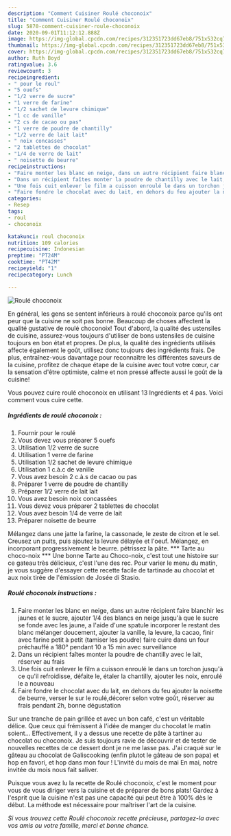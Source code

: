 ```yaml
---
description: "Comment Cuisiner Roulé choconoix"
title: "Comment Cuisiner Roulé choconoix"
slug: 5870-comment-cuisiner-roule-choconoix
date: 2020-09-01T11:12:12.888Z
image: https://img-global.cpcdn.com/recipes/312351723dd67eb8/751x532cq70/roule-choconoix-photo-principale-de-la-recette.jpg
thumbnail: https://img-global.cpcdn.com/recipes/312351723dd67eb8/751x532cq70/roule-choconoix-photo-principale-de-la-recette.jpg
cover: https://img-global.cpcdn.com/recipes/312351723dd67eb8/751x532cq70/roule-choconoix-photo-principale-de-la-recette.jpg
author: Ruth Boyd
ratingvalue: 3.6
reviewcount: 3
recipeingredient:
- " pour le roul"
- "5 ouefs"
- "1/2 verre de sucre"
- "1 verre de farine"
- "1/2 sachet de levure chimique"
- "1 cc de vanille"
- "2 cs de cacao ou pas"
- "1 verre de poudre de chantilly"
- "1/2 verre de lait lait"
- " noix concasses"
- "2 tablettes de chocolat"
- "1/4 de verre de lait"
- " noisette de beurre"
recipeinstructions:
- "Faire monter les blanc en neige, dans un autre récipient faire blanchir les jaunes et le sucre, ajouter 1/4 des blancs en neige jusqu&#39;à que le sucre se fonde avec les jaune, a l&#39;aide d&#39;une spatule incorporer le restant des blanc mélanger doucement, ajouter la vanille, la levure, la cacao, finir avec farine petit à petit (tamiser les poudre) faire cuire dans un four préchauffé a 180° pendant 10 a 15 min avec surveillance"
- "Dans un récipient faîtes monter la poudre de chantilly avec le lait, réserver au frais"
- "Une fois cuit enlever le film a cuisson enroulé le dans un torchon jusqu&#39;à ce qu&#39;il refroidisse, défaite le, étaler la chantilly, ajouter les noix, enroulé le a nouveau"
- "Faire fondre le chocolat avec du lait, en dehors du feu ajouter la noisette de beurre, verser le sur le roulé,décorer selon votre goût, réserver au frais pendant 2h, bonne dégustation"
categories:
- Resep
tags:
- roul
- choconoix

katakunci: roul choconoix 
nutrition: 109 calories
recipecuisine: Indonesian
preptime: "PT24M"
cooktime: "PT42M"
recipeyield: "1"
recipecategory: Lunch

---
```



![Roulé choconoix](https://img-global.cpcdn.com/recipes/312351723dd67eb8/751x532cq70/roule-choconoix-photo-principale-de-la-recette.jpg)

En général, les gens se sentent inférieurs à roulé choconoix parce qu'ils ont peur que la cuisine ne soit pas bonne. Beaucoup de choses affectent la qualité gustative de roulé choconoix! Tout d'abord, la qualité des ustensiles de cuisine, assurez-vous toujours d'utiliser de bons ustensiles de cuisine toujours en bon état et propres. De plus, la qualité des ingrédients utilisés affecte également le goût, utilisez donc toujours des ingrédients frais. De plus, entraînez-vous davantage pour reconnaître les différentes saveurs de la cuisine, profitez de chaque étape de la cuisine avec tout votre cœur, car la sensation d'être optimiste, calme et non pressé affecte aussi le goût de la cuisine!

<!--inarticleads1-->

Vous pouvez cuire roulé choconoix en utilisant 13 Ingrédients et 4 pas. Voici comment vous cuire cette.

##### Ingrédients de roulé choconoix :

1. Fournir  pour le roulé
1. Vous devez vous préparer 5 ouefs
1. Utilisation 1/2 verre de sucre
1. Utilisation 1 verre de farine
1. Utilisation 1/2 sachet de levure chimique
1. Utilisation 1 c.à.c de vanille
1. Vous avez besoin 2 c.à.s de cacao ou pas
1. Préparer 1 verre de poudre de chantilly
1. Préparer 1/2 verre de lait lait
1. Vous avez besoin  noix concassées
1. Vous devez vous préparer 2 tablettes de chocolat
1. Vous avez besoin 1/4 de verre de lait
1. Préparer  noisette de beurre


Mélangez dans une jatte la farine, la cassonade, le zeste de citron et le sel. Creusez un puits, puis ajoutez la levure délayée et l&#39;oeuf. Mélangez, en incorporant progressivement le beurre. pétrissez la pâte. *** Tarte au choco-noix *** Une bonne Tarte au Choco-noix, c&#39;est tout une histoire sur ce gateau très délicieux, c&#39;est l&#39;une des rec. Pour varier le menu du matin, je vous suggère d&#39;essayer cette recette facile de tartinade au chocolat et aux noix tirée de l&#39;émission de Josée di Stasio. 

<!--inarticleads2-->

##### Roulé choconoix instructions :

1. Faire monter les blanc en neige, dans un autre récipient faire blanchir les jaunes et le sucre, ajouter 1/4 des blancs en neige jusqu&#39;à que le sucre se fonde avec les jaune, a l&#39;aide d&#39;une spatule incorporer le restant des blanc mélanger doucement, ajouter la vanille, la levure, la cacao, finir avec farine petit à petit (tamiser les poudre) faire cuire dans un four préchauffé a 180° pendant 10 a 15 min avec surveillance
1. Dans un récipient faîtes monter la poudre de chantilly avec le lait, réserver au frais
1. Une fois cuit enlever le film a cuisson enroulé le dans un torchon jusqu&#39;à ce qu&#39;il refroidisse, défaite le, étaler la chantilly, ajouter les noix, enroulé le a nouveau
1. Faire fondre le chocolat avec du lait, en dehors du feu ajouter la noisette de beurre, verser le sur le roulé,décorer selon votre goût, réserver au frais pendant 2h, bonne dégustation


Sur une tranche de pain grillée et avec un bon café, c&#39;est un véritable délice. Que ceux qui frémissent à l&#39;idée de manger du chocolat le matin soient… Effectivement, il y a dessus une recette de pâte à tartiner au chocolat ou choconoix. Je suis toujours ravie de découvrir et de tester de nouvelles recettes de ce dessert dont je ne me lasse pas. J&#39;ai craqué sur le gâteau au chocolat de Galiscooking (enfin plutot le gâteau de son papa) et hop en favori, et hop dans mon four ! L&#39;invité du mois de mai En mai, notre invitée du mois nous fait saliver. 

<!--inarticleads1-->

<p>
Puisque vous avez lu la recette de Roulé choconoix, c'est le moment pour vous de vous diriger vers la cuisine et de préparer de bons plats! Gardez à l'esprit que la cuisine n'est pas une capacité qui peut être à 100% dès le début. La méthode est nécessaire pour maîtriser l'art de la cuisine.
</p>

<p>
<i>Si vous trouvez cette Roulé choconoix recette précieuse, partagez-la avec vos amis ou votre famille, merci et bonne chance.</i>
</p>
